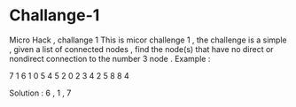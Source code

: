 # Challange-1
Micro Hack , challange 1
This is micor challenge 1 , the challenge is a simple , given a list of connected nodes , find the node(s) that have no direct or nondirect connection to the number 3 node .
Example :

7 1
6 1
0 5
4 5
2 0
2 3
4 2
5 8
8 4

Solution :
6 , 1 , 7 
